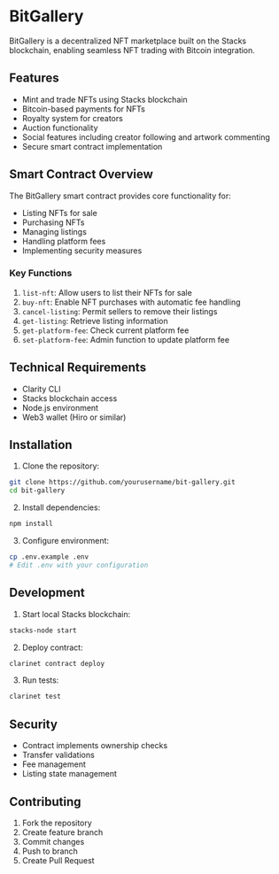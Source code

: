 # BitGallery

BitGallery is a decentralized NFT marketplace built on the Stacks blockchain, enabling seamless NFT trading with Bitcoin integration.

## Features

- Mint and trade NFTs using Stacks blockchain
- Bitcoin-based payments for NFTs
- Royalty system for creators
- Auction functionality
- Social features including creator following and artwork commenting
- Secure smart contract implementation

## Smart Contract Overview

The BitGallery smart contract provides core functionality for:

- Listing NFTs for sale
- Purchasing NFTs
- Managing listings
- Handling platform fees
- Implementing security measures

### Key Functions

1. `list-nft`: Allow users to list their NFTs for sale
2. `buy-nft`: Enable NFT purchases with automatic fee handling
3. `cancel-listing`: Permit sellers to remove their listings
4. `get-listing`: Retrieve listing information
5. `get-platform-fee`: Check current platform fee
6. `set-platform-fee`: Admin function to update platform fee

## Technical Requirements

- Clarity CLI
- Stacks blockchain access
- Node.js environment
- Web3 wallet (Hiro or similar)

## Installation

1. Clone the repository:
```bash
git clone https://github.com/yourusername/bit-gallery.git
cd bit-gallery
```

2. Install dependencies:
```bash
npm install
```

3. Configure environment:
```bash
cp .env.example .env
# Edit .env with your configuration
```

## Development

1. Start local Stacks blockchain:
```bash
stacks-node start
```

2. Deploy contract:
```bash
clarinet contract deploy
```

3. Run tests:
```bash
clarinet test
```

## Security

- Contract implements ownership checks
- Transfer validations
- Fee management
- Listing state management

## Contributing

1. Fork the repository
2. Create feature branch
3. Commit changes
4. Push to branch
5. Create Pull Request